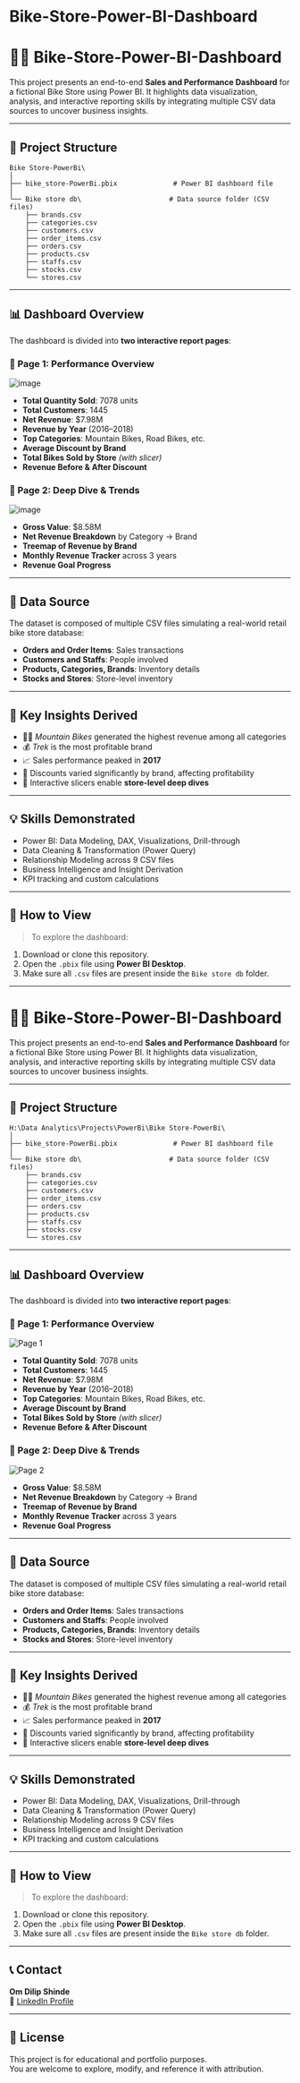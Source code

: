 # Bike-Store-Power-BI-Dashboard
# 🚴‍♂️ Bike-Store-Power-BI-Dashboard

This project presents an end-to-end **Sales and Performance Dashboard** for a fictional Bike Store using Power BI. It highlights data visualization, analysis, and interactive reporting skills by integrating multiple CSV data sources to uncover business insights.

---

## 📁 Project Structure

```plaintext
Bike Store-PowerBi\
│
├── bike_store-PowerBi.pbix              # Power BI dashboard file
│
└── Bike store db\                      # Data source folder (CSV files)
    ├── brands.csv
    ├── categories.csv
    ├── customers.csv
    ├── order_items.csv
    ├── orders.csv
    ├── products.csv
    ├── staffs.csv
    ├── stocks.csv
    └── stores.csv
```

---

## 📊 Dashboard Overview

The dashboard is divided into **two interactive report pages**:

### 🔹 Page 1: Performance Overview
![image](https://github.com/user-attachments/assets/2a7c02a2-fa3c-4513-92e5-fa7b1689c60d)

- **Total Quantity Sold**: 7078 units  
- **Total Customers**: 1445  
- **Net Revenue**: $7.98M  
- **Revenue by Year** (2016–2018)  
- **Top Categories**: Mountain Bikes, Road Bikes, etc.  
- **Average Discount by Brand**  
- **Total Bikes Sold by Store** *(with slicer)*  
- **Revenue Before & After Discount**

### 🔹 Page 2: Deep Dive & Trends
![image](https://github.com/user-attachments/assets/d6ab98de-ba53-4ed0-8583-b173d135807c)


- **Gross Value**: $8.58M  
- **Net Revenue Breakdown** by Category → Brand  
- **Treemap of Revenue by Brand**  
- **Monthly Revenue Tracker** across 3 years  
- **Revenue Goal Progress**

---

## 📂 Data Source

The dataset is composed of multiple CSV files simulating a real-world retail bike store database:
- **Orders and Order Items**: Sales transactions
- **Customers and Staffs**: People involved
- **Products, Categories, Brands**: Inventory details
- **Stocks and Stores**: Store-level inventory

---

## 🧠 Key Insights Derived

- 🚵‍♂️ *Mountain Bikes* generated the highest revenue among all categories  
- 💰 *Trek* is the most profitable brand  
- 📈 Sales performance peaked in **2017**  
- 💸 Discounts varied significantly by brand, affecting profitability  
- 🧭 Interactive slicers enable **store-level deep dives**

---

## 💡 Skills Demonstrated

- Power BI: Data Modeling, DAX, Visualizations, Drill-through
- Data Cleaning & Transformation (Power Query)
- Relationship Modeling across 9 CSV files
- Business Intelligence and Insight Derivation
- KPI tracking and custom calculations

---

## 📌 How to View

> To explore the dashboard:

1. Download or clone this repository.
2. Open the `.pbix` file using **Power BI Desktop**.
3. Make sure all `.csv` files are present inside the `Bike store db` folder.

---

# 🚴‍♂️ Bike-Store-Power-BI-Dashboard

This project presents an end-to-end **Sales and Performance Dashboard** for a fictional Bike Store using Power BI. It highlights data visualization, analysis, and interactive reporting skills by integrating multiple CSV data sources to uncover business insights.

---

## 📁 Project Structure

```plaintext
H:\Data Analytics\Projects\PowerBi\Bike Store-PowerBi\
│
├── bike_store-PowerBi.pbix              # Power BI dashboard file
│
└── Bike store db\                      # Data source folder (CSV files)
    ├── brands.csv
    ├── categories.csv
    ├── customers.csv
    ├── order_items.csv
    ├── orders.csv
    ├── products.csv
    ├── staffs.csv
    ├── stocks.csv
    └── stores.csv
```

---

## 📊 Dashboard Overview

The dashboard is divided into **two interactive report pages**:

### 🔹 Page 1: Performance Overview
![Page 1](screenshots/page1.png)

- **Total Quantity Sold**: 7078 units  
- **Total Customers**: 1445  
- **Net Revenue**: $7.98M  
- **Revenue by Year** (2016–2018)  
- **Top Categories**: Mountain Bikes, Road Bikes, etc.  
- **Average Discount by Brand**  
- **Total Bikes Sold by Store** *(with slicer)*  
- **Revenue Before & After Discount**

### 🔹 Page 2: Deep Dive & Trends
![Page 2](screenshots/page2.png)

- **Gross Value**: $8.58M  
- **Net Revenue Breakdown** by Category → Brand  
- **Treemap of Revenue by Brand**  
- **Monthly Revenue Tracker** across 3 years  
- **Revenue Goal Progress**

---

## 📂 Data Source

The dataset is composed of multiple CSV files simulating a real-world retail bike store database:
- **Orders and Order Items**: Sales transactions
- **Customers and Staffs**: People involved
- **Products, Categories, Brands**: Inventory details
- **Stocks and Stores**: Store-level inventory

---

## 🧠 Key Insights Derived

- 🚵‍♂️ *Mountain Bikes* generated the highest revenue among all categories  
- 💰 *Trek* is the most profitable brand  
- 📈 Sales performance peaked in **2017**  
- 💸 Discounts varied significantly by brand, affecting profitability  
- 🧭 Interactive slicers enable **store-level deep dives**

---

## 💡 Skills Demonstrated

- Power BI: Data Modeling, DAX, Visualizations, Drill-through
- Data Cleaning & Transformation (Power Query)
- Relationship Modeling across 9 CSV files
- Business Intelligence and Insight Derivation
- KPI tracking and custom calculations

---

## 📌 How to View

> To explore the dashboard:

1. Download or clone this repository.
2. Open the `.pbix` file using **Power BI Desktop**.
3. Make sure all `.csv` files are present inside the `Bike store db` folder.

---

## 📞 Contact

**Om Dilip Shinde**  
🔗 [LinkedIn Profile](https://www.linkedin.com/in/omdilipshinde)  


---

## 📁 License

This project is for educational and portfolio purposes.  
You are welcome to explore, modify, and reference it with attribution.


